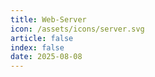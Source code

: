 ```yaml
---
title: Web-Server
icon: /assets/icons/server.svg
article: false
index: false
date: 2025-08-08
---
```


<Catalog />

